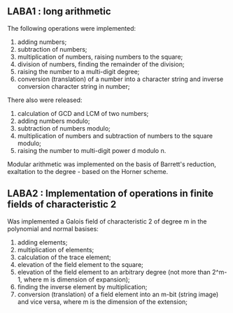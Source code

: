 ## LABA1 : long arithmetic

The following operations were implemented:

1. adding numbers;
2. subtraction of numbers;
3. multiplication of numbers, raising numbers to the square;
4. division of numbers, finding the remainder of the division;
5. raising the number to a multi-digit degree;
6. conversion (translation) of a number into a character string and inverse conversion character string in number;

There also were released: 
1. calculation of GCD and LCM of two numbers;
2. adding numbers modulo;
3. subtraction of numbers modulo;
4. multiplication of numbers and subtraction of numbers to the square modulo;
5. raising the number to multi-digit power d modulo n.

Modular arithmetic was implemented on the basis of Barrett's reduction, exaltation to the degree - based on the Horner scheme.

## LABA2 : Implementation of operations in finite fields of characteristic 2

Was implemented a Galois field of characteristic 2 of degree m in the polynomial and normal basises:
1. adding elements;
2. multiplication of elements;
3. calculation of the trace element;
4. elevation of the field element to the square;
5. elevation of the field element to an arbitrary degree (not more than 2^m-1, where m is dimension of expansion);
6. finding the inverse element by multiplication;
7. conversion (translation) of a field element into an m-bit (string image) and vice versa, where m is the dimension of the extension;
